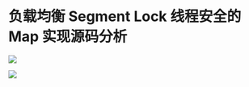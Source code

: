 # 负载均衡 Segment Lock 线程安全的 Map 实现源码分析


![](http://upload-images.jianshu.io/upload_images/1194012-d7a2cb6ce2beb469.gif?imageMogr2/auto-orient/strip)



![](http://upload-images.jianshu.io/upload_images/1194012-34a09585099fe196.jpg?imageMogr2/auto-orient/strip%7CimageView2/2/w/1240)